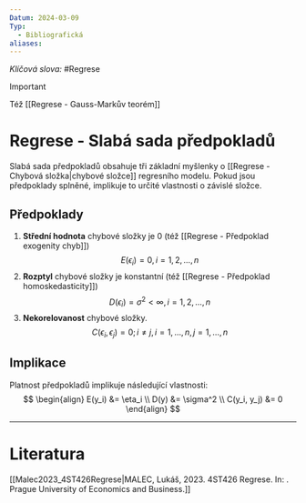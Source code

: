 ```yaml
---
Datum: 2024-03-09
Typ:
  - Bibliografická
aliases:
---
```

*Klíčová slova:* #Regrese

> [!important] 
> Též [[Regrese - Gauss-Markův teorém]]
# Regrese - Slabá sada předpokladů
Slabá sada předpokladů obsahuje tři základní myšlenky o [[Regrese - Chybová složka|chybové složce]] regresního modelu. Pokud jsou předpoklady splněné, implikuje to určité vlastnosti o závislé složce.
## Předpoklady
1) **Střední hodnota** chybové složky je 0 (též [[Regrese - Předpoklad exogenity chyb]])
$$
E(\epsilon_i) = 0, i = 1, 2, \dots, n
$$
2) **Rozptyl** chybové složky je konstantní (též [[Regrese - Předpoklad homoskedasticity]])
$$
D(\epsilon_i) = \sigma^2 < \infty, i = 1, 2, \dots, n
$$
3) **Nekorelovanost** chybové složky.
$$
C(\epsilon_i, \epsilon_j) = 0; i \neq j, i = 1, \dots, n, j = 1, \dots, n
$$
## Implikace
Platnost předpokladů implikuje následující vlastnosti:
$$
\begin{align}
E(y_i) &= \eta_i \\
D(y) &= \sigma^2 \\
C(y_i, y_j) &= 0
\end{align}
$$
- - -
# Literatura
[[Malec2023_4ST426Regrese|MALEC, Lukáš, 2023. 4ST426 Regrese. In: . Prague University of Economics and Business.]]
